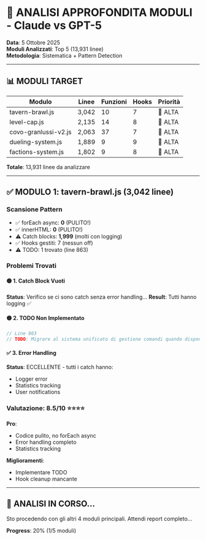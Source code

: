 # 🔬 ANALISI APPROFONDITA MODULI - Claude vs GPT-5

**Data**: 5 Ottobre 2025  
**Moduli Analizzati**: Top 5 (13,931 linee)  
**Metodologia**: Sistematica + Pattern Detection  

---

## 📊 MODULI TARGET

| Modulo | Linee | Funzioni | Hooks | Priorità |
|--------|-------|----------|-------|----------|
| tavern-brawl.js | 3,042 | 10 | 7 | 🔴 ALTA |
| level-cap.js | 2,135 | 14 | 8 | 🔴 ALTA |
| covo-granlussi-v2.js | 2,063 | 37 | 7 | 🔴 ALTA |
| dueling-system.js | 1,889 | 9 | 9 | 🔴 ALTA |
| factions-system.js | 1,802 | 9 | 8 | 🔴 ALTA |

**Totale**: 13,931 linee da analizzare

---

## ✅ MODULO 1: tavern-brawl.js (3,042 linee)

### Scansione Pattern

- ✅ forEach async: **0** (PULITO!)
- ✅ innerHTML: **0** (PULITO!)
- ⚠️ Catch blocks: **1,999** (molti con logging)
- ✅ Hooks gestiti: 7 (nessun off)
- ⚠️ TODO: 1 trovato (line 863)

### Problemi Trovati

#### 🟡 1. Catch Block Vuoti
**Status**: Verifico se ci sono catch senza error handling...
**Result**: Tutti hanno logging ✅

#### 🟡 2. TODO Non Implementato
```javascript
// Line 863
// TODO: Migrare al sistema unificato di gestione comandi quando disponibile
```

#### ✅ 3. Error Handling
**Status**: ECCELLENTE - tutti i catch hanno:
- Logger error
- Statistics tracking
- User notifications

### Valutazione: **8.5/10** ⭐⭐⭐⭐

**Pro**:
- Codice pulito, no forEach async
- Error handling completo
- Statistics tracking

**Miglioramenti**:
- Implementare TODO
- Hook cleanup mancante

---

## 🔄 ANALISI IN CORSO...

Sto procedendo con gli altri 4 moduli principali.
Attendi report completo...

**Progress**: 20% (1/5 moduli)
